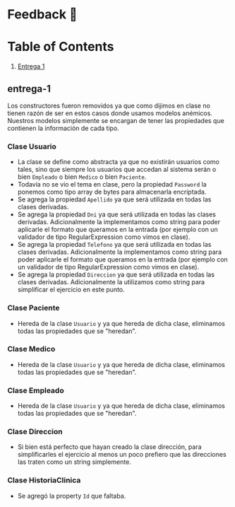 # Feedback 📢

# Table of Contents
1. [Entrega 1](#entrega-1)

## entrega-1

Los constructores fueron removidos ya que como dijimos en clase no tienen razón de ser en estos casos donde usamos modelos anémicos. Nuestros modelos simplemente se encargan de tener las propiedades que contienen la información de cada tipo.

### Clase Usuario

- La clase se define como abstracta ya que no existirán usuarios como tales, sino que siempre los usuarios que accedan al sistema serán o bien `Empleado` o bien `Medico` o bien `Paciente`.
- Todavía no se vio el tema en clase, pero la propiedad `Password` la ponemos como tipo array de bytes para almacenarla encriptada.
- Se agrega la propiedad `Apellido` ya que será utilizada en todas las clases derivadas.
- Se agrega la propiedad `Dni` ya que será utilizada en todas las clases derivadas. Adicionalmente la implementamos como string para poder aplicarle el formato que queramos en la entrada (por ejemplo con un validador de tipo RegularExpression como vimos en clase).
- Se agrega la propiedad `Telefono` ya que será utilizada en todas las clases derivadas. Adicionalmente la implementamos como string para poder aplicarle el formato que queramos en la entrada (por ejemplo con un validador de tipo RegularExpression como vimos en clase).
- Se agrega la propiedad `Direccion` ya que será utilizada en todas las clases derivadas. Adicionalmente la utilizamos como string para simplificar el ejercicio en este punto.

### Clase Paciente

- Hereda de la clase `Usuario` y ya que hereda de dicha clase, eliminamos todas las propiedades que se "heredan".

### Clase Medico

- Hereda de la clase `Usuario` y ya que hereda de dicha clase, eliminamos todas las propiedades que se "heredan".

### Clase Empleado

- Hereda de la clase `Usuario` y ya que hereda de dicha clase, eliminamos todas las propiedades que se "heredan".

### Clase Direccion

- Si bien está perfecto que hayan creado la clase dirección, para simplificarles el ejercicio al menos un poco prefiero que las direcciones las traten como un string simplemente.

### Clase HistoriaClinica

- Se agregó la property `Id` que faltaba.

